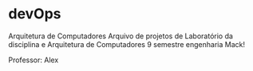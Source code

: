 # devOps
Arquitetura de Computadores
Arquivo de projetos de Laboratório da disciplina e Arquitetura de Computadores 9 semestre engenharia Mack!




Professor: Alex
